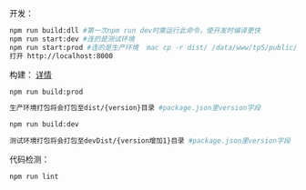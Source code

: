 <!--
 * @Date: 2019-08-10 11:48:20
 * @LastEditors: lianggua
 * @LastEditTime: 2020-08-22 17:19:29
-->
开发：

```bash
npm run build:dll #第一次npm run dev时需运行此命令，使开发时编译更快
npm run start:dev #连的是测试环境
npm run start:prod #连的是生产环境  mac cp -r dist/ /data/www/tp5/public/m/
打开 http://localhost:8000
```

构建：
[详情](https://github.com/zuiidea/antd-admin/issues/269)

```bash
npm run build:prod

生产环境打包将会打包至dist/{version}目录 #package.json里version字段

npm run build:dev

测试环境打包将会打包至devDist/{version增加1}目录 #package.json里version字段
```

代码检测：

```bash
npm run lint
```
